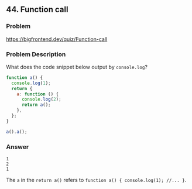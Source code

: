 ## 44. Function call

### Problem

https://bigfrontend.dev/quiz/Function-call

### Problem Description

What does the code snippet below output by `console.log`?

```js
function a() {
  console.log(1);
  return {
    a: function () {
      console.log(2);
      return a();
    },
  };
}

a().a();
```

### Answer

```
1
2
1
```

The `a` in the `return a()` refers to `function a() { console.log(1); //... }`.
